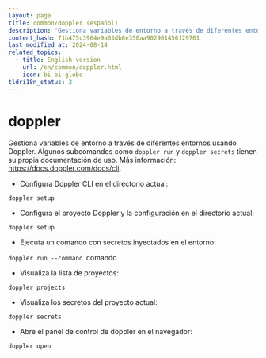 ```yaml
---
layout: page
title: common/doppler (español)
description: "Gestiona variables de entorno a través de diferentes entornos usando Doppler."
content_hash: 71b475c3964e9a03db8e350aa902901456f29761
last_modified_at: 2024-08-14
related_topics:
  - title: English version
    url: /en/common/doppler.html
    icon: bi bi-globe
tldri18n_status: 2
---
```

# doppler

Gestiona variables de entorno a través de diferentes entornos usando Doppler.
Algunos subcomandos como `doppler run` y `doppler secrets` tienen su propia documentación de uso.
Más información: <https://docs.doppler.com/docs/cli>.

- Configura Doppler CLI en el directorio actual:

`doppler setup`

- Configura el proyecto Doppler y la configuración en el directorio actual:

`doppler setup`

- Ejecuta un comando con secretos inyectados en el entorno:

`doppler run --command `<span class="tldr-var badge badge-pill bg-dark-lm bg-white-dm text-white-lm text-dark-dm font-weight-bold">comando</span>

- Visualiza la lista de proyectos:

`doppler projects`

- Visualiza los secretos del proyecto actual:

`doppler secrets`

- Abre el panel de control de doppler en el navegador:

`doppler open`
